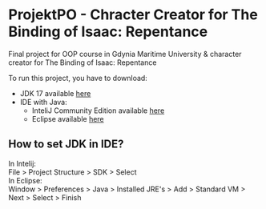 # ProjektPO - Chracter Creator for The Binding of Isaac: Repentance
Final project for OOP course in Gdynia Maritime University &amp; character creator for The Binding of Isaac: Repentance

To run this project, you have to download:
- JDK 17 available [here](https://www.oracle.com/java/technologies/javase/jdk17-archive-downloads.html)
- IDE with Java:
    - InteliJ Community Edition available [here](https://www.jetbrains.com/idea/download/)
    - Eclipse available [here](https://www.eclipse.org/downloads/)

## How to set JDK in IDE?
In Intelij:\
File > Project Structure > SDK > Select\
In Eclipse:\
Window > Preferences > Java > Installed JRE's >  Add > Standard VM > Next > Select > Finish
